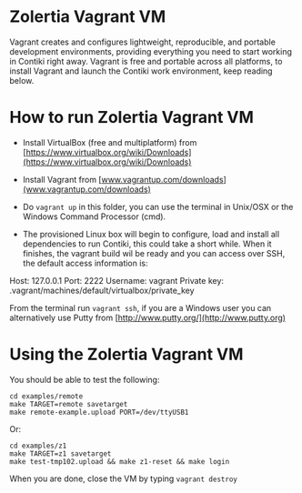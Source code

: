 Zolertia Vagrant VM
============

Vagrant creates and configures lightweight, reproducible, and portable development environments, providing everything you need to start working in Contiki right away.  Vagrant is free and portable across all platforms, to install Vagrant and launch the Contiki work environment, keep reading below.


How to run Zolertia Vagrant VM
============

* Install VirtualBox (free and multiplatform) from [https://www.virtualbox.org/wiki/Downloads](https://www.virtualbox.org/wiki/Downloads)

* Install Vagrant from [www.vagrantup.com/downloads](www.vagrantup.com/downloads)

* Do `vagrant up` in this folder, you can use the terminal in Unix/OSX or the Windows Command Processor (cmd).

* The provisioned Linux box will begin to configure, load and install all dependencies to run Contiki, this could take a short while.  When it finishes, the vagrant build wil be ready and you can access over SSH, the default access information is:

Host: 127.0.0.1
Port: 2222
Username: vagrant
Private key: .vagrant/machines/default/virtualbox/private_key

From the terminal run `vagrant ssh`, if you are a Windows user you can alternatively use Putty from [http://www.putty.org/](http://www.putty.org)


Using the Zolertia Vagrant VM
============

You should be able to test the following:
```
cd examples/remote
make TARGET=remote savetarget
make remote-example.upload PORT=/dev/ttyUSB1
```
Or:
```
cd examples/z1
make TARGET=z1 savetarget
make test-tmp102.upload && make z1-reset && make login
```
When you are done, close the VM by typing `vagrant destroy`